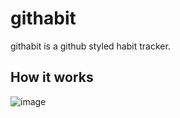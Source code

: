 # githabit
githabit is a github styled habit tracker. 

## How it works
![image](https://user-images.githubusercontent.com/97814789/187274225-d46fd408-c731-4e18-b8fe-cfa23a66f862.png)
